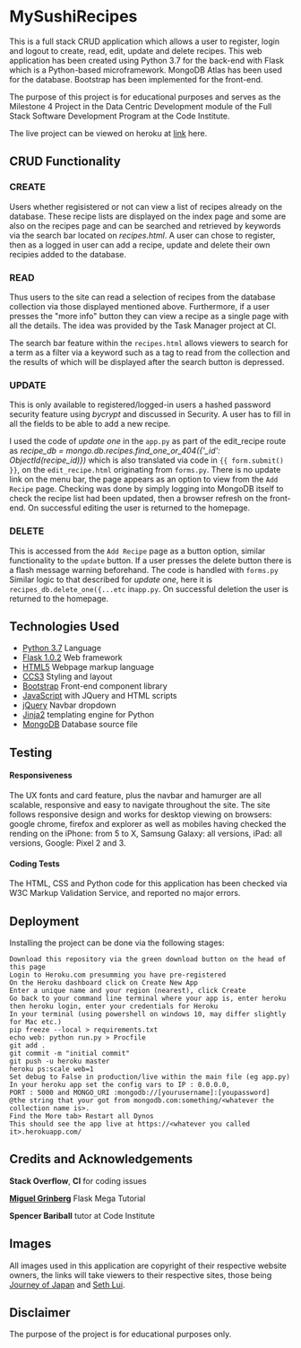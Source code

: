 # MySushiRecipes

This is a full stack CRUD application which allows a user to register, login and logout to create, read, edit, update and delete recipes.
This web application has been created using Python 3.7 for the back-end with Flask which is a Python-based microframework. MongoDB Atlas has been used for the database. Bootstrap has been implemented for the front-end.

The purpose of this project is for educational purposes and serves as the Milestone 4 Project in the Data Centric Development module of the Full Stack Software Development Program at the Code Institute.

The live project can be viewed on heroku at [link](https://sushi-sandwich.herokuapp.com) here.

## CRUD Functionality

### CREATE
Users whether regisistered or not can view a list of recipes already on the database. These recipe lists are displayed on the index page and some are also on the recipes page and can be searched and retrieved by keywords via the search bar located on *recipes.html*. A user can chose to register, then as a logged in user can add a recipe, update and delete their own recipies added to the database.

### READ 
Thus users to the site can read a selection of recipes from the database collection via those displayed mentioned above. Furthermore, if a user presses the "more info" button they can view a recipe as a single page with all the details. The idea was provided by the Task Manager project at CI.

The search bar feature within the `recipes.html` allows viewers to search for a term as a filter via a keyword such as a tag to read from the collection and the results of which will be displayed after the search button is depressed.

### UPDATE 

This is only available to registered/logged-in users a hashed password security feature using *bycrypt* and discussed in Security. A user has to fill in all the fields to be able to add a new recipe.

I used the code of *update one* in the `app.py` as part of the edit_recipe route as *recipe_db = mongo.db.recipes.find_one_or_404({'_id': ObjectId(recipe_id)})* which is also translated via code in `{{ form.submit() }}`,  on the `edit_recipe.html` originating from `forms.py`. There is no update link on the menu bar, the page appears as an option to view from the `Add Recipe` page. Checking was done by simply logging into MongoDB itself to check the recipe list had been updated, then a browser refresh on the front-end. On successful editing the user is returned to the homepage.

### DELETE 

This is accessed from the `Add Recipe` page as a button option, similar functionality to the `update` button. If a user presses the delete button there is a flash message warning beforehand. The code is handled with `forms.py` Similar logic to that described for *update one*, here it is `recipes_db.delete_one({...etc` in`app.py`. On successful deletion the user is returned to the homepage.

## Technologies Used
* [Python 3.7](https://www.python.org/download/releases/3.0/) Language
* [Flask 1.0.2](http://flask.pocoo.org/) Web framework
* [HTML5](https://en.wikipedia.org/wiki/HTML5) Webpage markup language
* [CCS3](https://www.w3.org/Style/CSS/) Styling and layout
* [Bootstrap](https://www.getbootstrap.com) Front-end component library
* [JavaScript](https://www.javascript.com/) with JQuery and HTML scripts 
* [jQuery](https://jquery.com/) Navbar dropdown
* [Jinja2](https://palljtsprojects.com/p/jinja/) templating engine for Python 
* [MongoDB](https://www.mongodb.com/) Database source file

## Testing
#### Responsiveness
The UX fonts and card feature, plus the navbar and hamurger are all scalable, responsive and easy to navigate throughout the site.
The site follows responsive design and works for desktop viewing on browsers: google chrome, firefox and explorer as well as mobiles having checked the rending on the iPhone: from 5 to X, Samsung Galaxy: all versions, iPad: all versions, Google: Pixel 2 and 3.

#### Coding Tests
The HTML, CSS and Python code for this application has been checked via W3C Markup Validation Service, and reported no major errors.

## Deployment
Installing the project can be done via the following stages:
````
Download this repository via the green download button on the head of this page
Login to Heroku.com presumming you have pre-registered
On the Heroku dashboard click on Create New App
Enter a unique name and your region (nearest), click Create
Go back to your command line terminal where your app is, enter heroku
then heroku login, enter your credentials for Heroku
In your terminal (using powershell on windows 10, may differ slightly for Mac etc.)
pip freeze --local > requirements.txt
echo web: python run.py > Procfile
git add .
git commit -m "initial commit"
git push -u heroku master
heroku ps:scale web=1
Set debug to False in production/live within the main file (eg app.py)
In your heroku app set the config vars to IP : 0.0.0.0, 
PORT : 5000 and MONGO_URI :mongodb://[yourusername]:[youpassword]
@the string that your got from mongodb.com:something/<whatever the collection name is>.
Find the More tab> Restart all Dynos
This should see the app live at https://<whatever you called it>.herokuapp.com/
 ````
 
## Credits and Acknowledgements
**Stack Overflow**, **CI** for coding issues

[**Miguel Grinberg**](https://blog.miguelgrinberg.com/post/the-flask-mega-tutorial-part-xviii-deployment-on-heroku) Flask Mega Tutorial

**Spencer Bariball** tutor at Code Institute

## Images
All images used in this application are copyright of their respective website owners, the links will take viewers to their respective sites, those being [Journey of Japan](https://journey-of-japan.com) and [Seth Lui](https://sethlui.com).

## Disclaimer
The purpose of the project is for educational purposes only.



